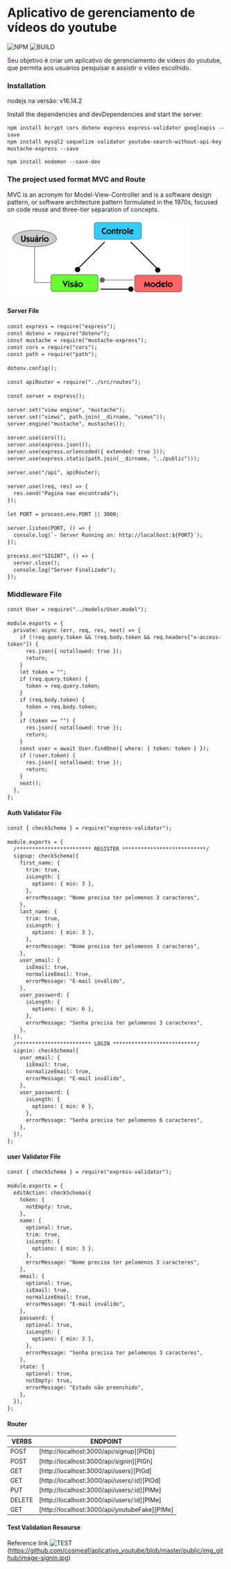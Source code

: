 # Aplicativo de gerenciamento de vídeos do youtube

![NPM](https://img.shields.io/npm/v/cors.svg) ![BUILD](https://camo.githubusercontent.com/7085e7e54b8fe93d5f84f3942b259714ec8ebd2d8d8ee0899ddc20ae851893ee/68747470733a2f2f696d672e736869656c64732e696f2f7472617669732f6d6f74646f746c612f646f74656e762f6d61737465722e7376673f7374796c653d666c61742d737175617265)

Seu objetivo é criar um aplicativo de gerenciamento de vídeos do youtube, que permita aos usuários pesquisar e assistir o vídeo escolhido.

### Installation
nodejs na versão: v16.14.2

Install the dependencies and devDependencies and start the server.

```
npm install bcrypt cors dotenv express express-validator googleapis --save
npm install mysql2 sequelize validator youtube-search-without-api-key mustache-express --save
```
```
npm install nodemon --save-dev
```

### The project used format MVC and Route
MVC is an acronym for Model-View-Controller and is a software design pattern, or software architecture pattern formulated in the 1970s, focused on code reuse and three-tier separation of concepts.

![MVC](https://github.com/cosmeaf/aplicativo_youtube/blob/master/public/img_github/padrao_mvc.jpg)

#### Server File

```
const express = require("express");
const dotenv = require("dotenv");
const mustache = require("mustache-express");
const cors = require("cors");
const path = require("path");

dotenv.config();

const apiRouter = require("../src/routes");

const server = express();

server.set("view engine", "mustache");
server.set("views", path.join(__dirname, "views"));
server.engine("mustache", mustache());

server.use(cors());
server.use(express.json());
server.use(express.urlencoded({ extended: true }));
server.use(express.static(path.join(__dirname, "../public")));

server.use("/api", apiRouter);

server.use((req, res) => {
  res.send("Pagina nao encontrada");
});

let PORT = process.env.PORT || 3000;

server.listen(PORT, () => {
  console.log(`- Server Running on: http://localhost:${PORT}`);
});

process.on("SIGINT", () => {
  server.close();
  console.log("Server Finalizado");
});
```

### Middleware File
```
const User = require("../models/User.model");

module.exports = {
  private: async (err, req, res, next) => {
    if (!req.query.token && !req.body.token && req.headers["x-access-token"]) {
      res.json({ notallowed: true });
      return;
    }
    let token = "";
    if (req.query.token) {
      token = req.query.token;
    }
    if (req.body.token) {
      token = req.body.token;
    }
    if (token == "") {
      res.json({ notallowed: true });
      return;
    }
    const user = await User.findOne({ where: { token: token } });
    if (!user.token) {
      res.json({ notallowed: true });
      return;
    }
    next();
  },
};

```

#### Auth Validator File
```
const { checkSchema } = require("express-validator");

module.exports = {
  /************************ REGISTER ***************************/
  signup: checkSchema({
    first_name: {
      trim: true,
      isLength: {
        options: { min: 3 },
      },
      errorMessage: "Nome precisa ter pelomenos 3 caracteres",
    },
    last_name: {
      trim: true,
      isLength: {
        options: { min: 3 },
      },
      errorMessage: "Nome precisa ter pelomenos 3 caracteres",
    },
    user_email: {
      isEmail: true,
      normalizeEmail: true,
      errorMessage: "E-mail inválido",
    },
    user_password: {
      isLength: {
        options: { min: 6 },
      },
      errorMessage: "Senha precisa ter pelomenos 3 caracteres",
    },
  }),
  /************************ LOGIN ***************************/
  signin: checkSchema({
    user_email: {
      isEmail: true,
      normalizeEmail: true,
      errorMessage: "E-mail inválido",
    },
    user_password: {
      isLength: {
        options: { min: 6 },
      },
      errorMessage: "Senha precisa ter pelomenos 6 caracteres",
    },
  }),
};

```

#### user Validator File
```
const { checkSchema } = require("express-validator");

module.exports = {
  editAction: checkSchema({
    token: {
      notEmpty: true,
    },
    name: {
      optional: true,
      trim: true,
      isLength: {
        options: { min: 3 },
      },
      errorMessage: "Nome precisa ter pelomenos 3 caracteres",
    },
    email: {
      optional: true,
      isEmail: true,
      normalizeEmail: true,
      errorMessage: "E-mail inválido",
    },
    password: {
      optional: true,
      isLength: {
        options: { min: 3 },
      },
      errorMessage: "Senha precisa ter pelomenos 3 caracteres",
    },
    state: {
      optional: true,
      notEmpty: true,
      errorMessage: "Estado não preenchido",
    },
  }),
};

```


#### Router
| VERBS | ENDPOINT |
| ------ | ------ |
| POST | [http://localhost:3000/api/signup][PlDb] |
| POST | [http://localhost:3000/api/signin][PlGh] |
| GET | [http://localhost:3000/api/users][PlGd] |
| GET | [http://localhost:3000/api/users/:id][PlOd] |
| PUT | [http://localhost:3000/api/users/:id][PlMe] |
| DELETE | [http://localhost:3000/api/users/:id][PlMe] |
| GET | [http://localhost:3000/api/youtubeFake][PlMe] |

#### Test Validation Resourse
Reference link ![TEST](https://resttesttest.com/)(https://github.com/cosmeaf/aplicativo_youtube/blob/master/public/img_github/image-signin.jpg)

